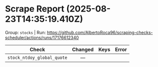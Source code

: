 # Scrape Report (2025-08-23T14:35:19.410Z)

Group: `stocks`  |  Run: https://github.com/AlbertoRoca96/scraping-checks-scheduler/actions/runs/17176612340

| Check | Changed | Keys | Error |
|---|:---:|:--|:--|
| `stock_ntdoy_global_quote` | — |  |  |
